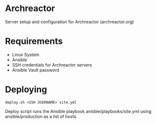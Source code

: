 # Archreactor
Server setup and configuration for Archreactor (archreactor.org)

# Requirements
- Linux System
- Ansible
- SSH credentials for Archreactor servers
- Ansible Vault password

# Deploying
```deploy.sh <SSH USERNAME> site.yml```

Deploy script runs the Ansible playbook anisble/playbooks/site.yml using ansible/production as a list of hosts. 
